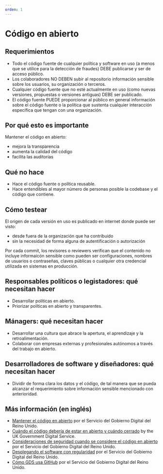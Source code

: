 ```yaml
---
orden: 1
---
```


# Código en abierto

## Requerimientos

* Todo el código fuente de cualquier política y software en uso (a menos que se utilice para la detección de fraudes) DEBE publicarse y ser de acceso público.
* Los colaboradores NO DEBEN subir al repositorio información sensible sobre los usuarios, su organización o terceros.
* Cualquier código fuente que no esté actualmente en uso (como nuevas versiones, propuestas o versiones antiguas) DEBE ser publicado.
* El código fuente PUEDE proporcionar al público en general información sobre el código fuente o la política que sustenta cualquier interacción específica que tengan con una organización.

## Por qué esto es importante

Mantener el código en abierto:

* mejora la transparencia
* aumenta la calidad del código
* facilita las auditorías

## Qué no hace

* Hace el código fuente o política reusable.
* Hace entendibles al mayor número de personas posible la codebase y el código que contiene.

## Cómo testear

El origen de cada versión en uso es publicado en internet donde puede ser visto:

* desde fuera de la organización que ha contribuido
* sin la necesidad de forma alguna de autentificación o autorización

Por cada commit, los revisores o reviewers verifican que el contenido no incluye informaicón sensible como pueden ser configuraciones, nombres de usuarios o contraseñas, claves públicas o cualquier otra credencial utilizada en sistemas en producción.

## Responsables políticos o legistadores: qué necesitan hacer

* Desarrollar políticas en abierto.
* Priorizar políticas en abierto y transparentes.

## Mánagers: qué necesitan hacer

* Desarrollar una cultura que abrace la apertura, el aprendizaje y la retroalimentación.
* Colaborar con empresas externas y profesionales autónomos a través del trabajo en abierto.

## Desarrolladores de software y diseñadores: qué necesitan hacer

* Dividir de forma clara los datos y el código, de tal manera que se pueda alcanzar el requerimiento sobre información sensible mencionado con anterioridad.

## Más información (en inglés)

* [Mantener el código en abierto](https://gds.blog.gov.uk/2012/10/12/coding-in-the-open/) por el Servicio del Gobierno Digital del Reino Unido.
* [Cuándo el código debería de estar en abierto y cuándo cerrado](https://www.gov.uk/government/publications/open-source-guidance/when-code-should-be-open-or-closed) by the UK Government Digital Service.
* [Consideraciones de seguridad cuando se considere el código en abierto](https://www.gov.uk/government/publications/open-source-guidance/security-considerations-when-coding-in-the-open) por el Servicio del Gobierno Digital del Reino Unido.
* [Desplegando el software con regularidad](https://www.gov.uk/service-manual/technology/deploying-software-regularly) por el Servicio del Gobierno Digital del Reino Unido.
* [Cómo GDS usa GitHub](https://gdstechnology.blog.gov.uk/2014/01/27/how-we-use-github/) por el Servicio del Gobierno Digital del Reino Unido.
